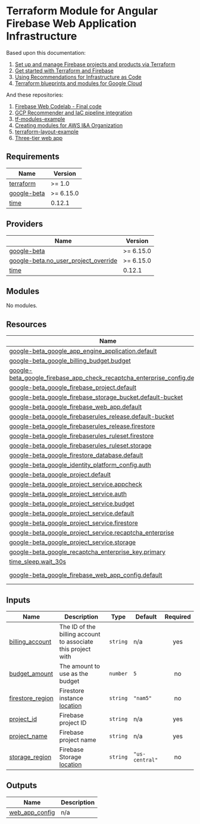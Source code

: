 <!-- BEGIN_TF_DOCS -->
# Terraform Module for Angular Firebase Web Application Infrastructure

Based upon this documentation:

1. [Set up and manage Firebase projects and products via Terraform](https://firebase.google.com/codelabs/firebase-terraform)
2. [Get started with Terraform and Firebase](https://firebase.google.com/docs/projects/terraform/get-started)
3. [Using Recommendations for Infrastructure as Code](https://cloud.google.com/recommender/docs/tutorial-iac#prerequisites)
4. [Terraform blueprints and modules for Google Cloud](https://cloud.google.com/docs/terraform/blueprints/terraform-blueprints)

And these repositories:

1. [Firebase Web Codelab - Final code](https://github.com/firebase/codelab-friendlychat-web/tree/main/web)
2. [GCP Recommender and IaC pipeline integration](https://github.com/GoogleCloudPlatform/recommender-iac-pipeline-nodejs-tutorial)
3. [tf-modules-example](https://github.com/nearform/tf-modules-example)
4. [Creating modules for AWS I&A Organization](https://github.com/aws-ia/terraform-repo-template)
5. [terraform-layout-example](https://github.com/trussworks/terraform-layout-example)
6. [Three-tier web app](https://github.com/GoogleCloudPlatform/terraform-google-three-tier-web-app)

## Requirements

| Name | Version |
|------|---------|
| <a name="requirement_terraform"></a> [terraform](#requirement\_terraform) | >= 1.0 |
| <a name="requirement_google-beta"></a> [google-beta](#requirement\_google-beta) | >= 6.15.0 |
| <a name="requirement_time"></a> [time](#requirement\_time) | 0.12.1 |

## Providers

| Name | Version |
|------|---------|
| <a name="provider_google-beta"></a> [google-beta](#provider\_google-beta) | >= 6.15.0 |
| <a name="provider_google-beta.no_user_project_override"></a> [google-beta.no\_user\_project\_override](#provider\_google-beta.no\_user\_project\_override) | >= 6.15.0 |
| <a name="provider_time"></a> [time](#provider\_time) | 0.12.1 |

## Modules

No modules.

## Resources

| Name | Type |
|------|------|
| [google-beta_google_app_engine_application.default](https://registry.terraform.io/providers/hashicorp/google-beta/latest/docs/resources/google_app_engine_application) | resource |
| [google-beta_google_billing_budget.budget](https://registry.terraform.io/providers/hashicorp/google-beta/latest/docs/resources/google_billing_budget) | resource |
| [google-beta_google_firebase_app_check_recaptcha_enterprise_config.default](https://registry.terraform.io/providers/hashicorp/google-beta/latest/docs/resources/google_firebase_app_check_recaptcha_enterprise_config) | resource |
| [google-beta_google_firebase_project.default](https://registry.terraform.io/providers/hashicorp/google-beta/latest/docs/resources/google_firebase_project) | resource |
| [google-beta_google_firebase_storage_bucket.default-bucket](https://registry.terraform.io/providers/hashicorp/google-beta/latest/docs/resources/google_firebase_storage_bucket) | resource |
| [google-beta_google_firebase_web_app.default](https://registry.terraform.io/providers/hashicorp/google-beta/latest/docs/resources/google_firebase_web_app) | resource |
| [google-beta_google_firebaserules_release.default-bucket](https://registry.terraform.io/providers/hashicorp/google-beta/latest/docs/resources/google_firebaserules_release) | resource |
| [google-beta_google_firebaserules_release.firestore](https://registry.terraform.io/providers/hashicorp/google-beta/latest/docs/resources/google_firebaserules_release) | resource |
| [google-beta_google_firebaserules_ruleset.firestore](https://registry.terraform.io/providers/hashicorp/google-beta/latest/docs/resources/google_firebaserules_ruleset) | resource |
| [google-beta_google_firebaserules_ruleset.storage](https://registry.terraform.io/providers/hashicorp/google-beta/latest/docs/resources/google_firebaserules_ruleset) | resource |
| [google-beta_google_firestore_database.default](https://registry.terraform.io/providers/hashicorp/google-beta/latest/docs/resources/google_firestore_database) | resource |
| [google-beta_google_identity_platform_config.auth](https://registry.terraform.io/providers/hashicorp/google-beta/latest/docs/resources/google_identity_platform_config) | resource |
| [google-beta_google_project.default](https://registry.terraform.io/providers/hashicorp/google-beta/latest/docs/resources/google_project) | resource |
| [google-beta_google_project_service.appcheck](https://registry.terraform.io/providers/hashicorp/google-beta/latest/docs/resources/google_project_service) | resource |
| [google-beta_google_project_service.auth](https://registry.terraform.io/providers/hashicorp/google-beta/latest/docs/resources/google_project_service) | resource |
| [google-beta_google_project_service.budget](https://registry.terraform.io/providers/hashicorp/google-beta/latest/docs/resources/google_project_service) | resource |
| [google-beta_google_project_service.default](https://registry.terraform.io/providers/hashicorp/google-beta/latest/docs/resources/google_project_service) | resource |
| [google-beta_google_project_service.firestore](https://registry.terraform.io/providers/hashicorp/google-beta/latest/docs/resources/google_project_service) | resource |
| [google-beta_google_project_service.recaptcha_enterprise](https://registry.terraform.io/providers/hashicorp/google-beta/latest/docs/resources/google_project_service) | resource |
| [google-beta_google_project_service.storage](https://registry.terraform.io/providers/hashicorp/google-beta/latest/docs/resources/google_project_service) | resource |
| [google-beta_google_recaptcha_enterprise_key.primary](https://registry.terraform.io/providers/hashicorp/google-beta/latest/docs/resources/google_recaptcha_enterprise_key) | resource |
| [time_sleep.wait_30s](https://registry.terraform.io/providers/hashicorp/time/0.12.1/docs/resources/sleep) | resource |
| [google-beta_google_firebase_web_app_config.default](https://registry.terraform.io/providers/hashicorp/google-beta/latest/docs/data-sources/google_firebase_web_app_config) | data source |

## Inputs

| Name | Description | Type | Default | Required |
|------|-------------|------|---------|:--------:|
| <a name="input_billing_account"></a> [billing\_account](#input\_billing\_account) | The ID of the billing account to associate this project with | `string` | n/a | yes |
| <a name="input_budget_amount"></a> [budget\_amount](#input\_budget\_amount) | The amount to use as the budget | `number` | `5` | no |
| <a name="input_firestore_region"></a> [firestore\_region](#input\_firestore\_region) | Firestore instance [location](https://firebase.google.com/docs/firestore/locations) | `string` | `"nam5"` | no |
| <a name="input_project_id"></a> [project\_id](#input\_project\_id) | Firebase project ID | `string` | n/a | yes |
| <a name="input_project_name"></a> [project\_name](#input\_project\_name) | Firebase project name | `string` | n/a | yes |
| <a name="input_storage_region"></a> [storage\_region](#input\_storage\_region) | Firebase Storage [location](https://firebase.google.com/docs/storage/locations) | `string` | `"us-central"` | no |

## Outputs

| Name | Description |
|------|-------------|
| <a name="output_web_app_config"></a> [web\_app\_config](#output\_web\_app\_config) | n/a |
<!-- END_TF_DOCS -->